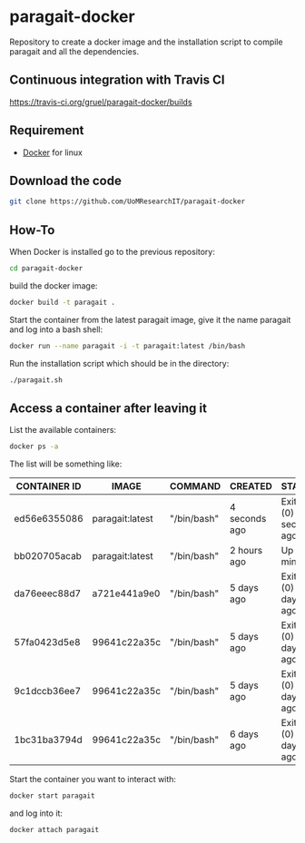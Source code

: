 # paragait-docker

Repository to create a docker image and the installation script
to compile paragait and all the dependencies.

## Continuous integration with Travis CI

https://travis-ci.org/gruel/paragait-docker/builds

## Requirement

- [Docker](https://www.docker.com/) for linux 

## Download the code

  ```bash
  git clone https://github.com/UoMResearchIT/paragait-docker
  ```

## How-To

When Docker is installed go to the previous repository:

  ```bash
  cd paragait-docker
  ```

build the docker image:

  ```bash
  docker build -t paragait .
  ```

Start the container from the latest paragait image, give it the name paragait and log into a bash shell:

  ```bash
  docker run --name paragait -i -t paragait:latest /bin/bash
  ```
  
Run the installation script which should be in the directory:

  ```bash
  ./paragait.sh
  ```

## Access a container after leaving it

List the available containers:

  ```bash
  docker ps -a
  ```

The list will be something like:

CONTAINER ID | IMAGE | COMMAND | CREATED | STATUS  | PORTS | NAMES
------------ | ----- | ------- | ------- | ------- | ------| -----
ed56e6355086    |    paragait:latest  |   "/bin/bash"   |      4 seconds ago  |     Exited (0) 1 second ago   |     |               paragait
bb020705acab    |    paragait:latest  |   "/bin/bash"   |      2 hours ago   |      Up 39 minutes             |     |              paragait0.5
da76eeec88d7    |    a721e441a9e0    |    "/bin/bash"   |      5 days ago    |      Exited (0) 4 days ago     |     |              paragait0.4
57fa0423d5e8    |    99641c22a35c    |    "/bin/bash"   |      5 days ago    |      Exited (0) 5 days ago     |     |               paragait0.3
9c1dccb36ee7    |    99641c22a35c    |    "/bin/bash"   |      5 days ago    |      Exited (0) 5 days ago     |     |               paragait0.2
1bc31ba3794d    |    99641c22a35c    |    "/bin/bash"   |      6 days ago    |      Exited (0) 5 days ago     |     |               paragait0.1

Start the container you want to interact with:

  ```bash
  docker start paragait
  ```
  
and log into it:

  ```bash
  docker attach paragait
  ```
  
